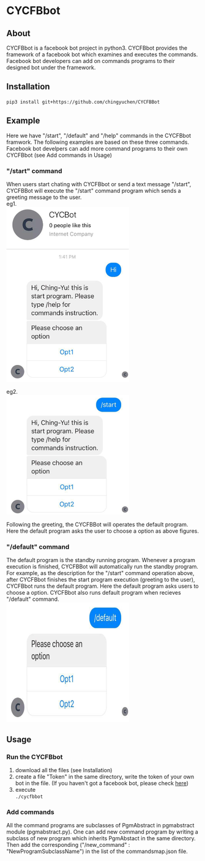 # CYCFBbot
## About
CYCFBbot is a facebook bot project in python3. CYCFBbot provides the framework of
a facebook bot which examines and executes the commands. Facebook bot developers 
can add on commands programs to their designed bot under the framework.
                 
## Installation
`pip3 install git+https://github.com/chingyuchen/CYCFBBot`
                 
## Example
Here we have "/start", "/default" and "/help" commands in the CYCFBbot framwork. The
following examples are based on these three commands. Facebook bot develpers can 
add more command programs to their own CYCFBbot (see Add commands in Usage)

### "/start" command
When users start chating with CYCFBbot or send a text message "/start", CYCFBBot will
execute the "/start" command program which sends a greeting message to the user.         
eg1.        
<a href="url"><img src="https://github.com/chingyuchen/CYCFBBot/blob/master/photo_2017-09-02_14-03-17.jpg" height="457" width="320"></a>

eg2.         
<a href="url"><img src="https://github.com/chingyuchen/CYCFBBot/blob/master/photo_2017-09-02_14-03-35.jpg" height="313" width="320"></a>
          
Following the greeting, the CYCFBBot will operates the default program. Here the default 
program asks the user to choose a option as above figures.

### "/default" command
The default program is the standby running program. Whenever a program execution is 
finished, CYCFBBot will automatically run the standby program. For example, as the 
description for the "/start" command operation above, after CYCFBbot finishes the 
start program execution (greeting to the user), CYCFBbot runs the default program. 
Here the default program asks users to choose a option. CYCFBbot also runs default 
program when recieves "/default" command.                
<a href="url"><img src="https://github.com/chingyuchen/CYCFBBot/blob/master/photo_2017-09-03_20-06-49.jpg" height="313" width="320"></a>

 


              
## Usage
### Run the CYCFBbot
1. download all the files (see Installation)
2. create a file "Token" in the same directory, write the token of your own bot
in the file. (If you haven't got a facebook bot, please check [here](https://developers.facebook.com/docs/messenger-platform/guides/quick-start))
3. execute        
`./cycfbbot`

### Add commands
All the command programs are subclasses of PgmAbstract in pgmabstract module 
(pgmabstract.py). One can add new command program by writing a subclass of new 
program which inherits PgmAbstact in the same directory. Then add the 
corresponding ("/new_command" : "NewProgramSubclassName") in the list of the 
commandsmap.json file.
